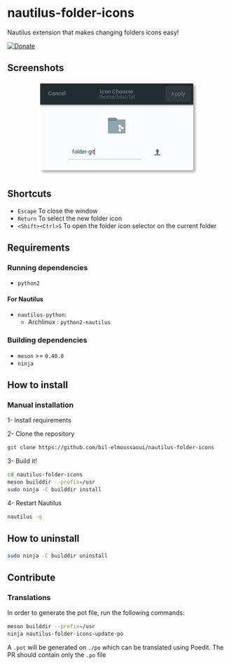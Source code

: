 # nautilus-folder-icons

Nautilus extension that makes changing folders icons easy!

[![Donate](https://img.shields.io/badge/Donate-PayPal-green.svg)](https://www.paypal.me/BilalELMoussaoui)

## Screenshots

<div align="center"><img src="screenshots/screenshot1.png" alt="Preview" /></div>

## Shortcuts

- `Escape` To close the window
- `Return` To select the new folder icon
- `<Shift><Ctrl>S` To open the folder icon selector on the current folder

## Requirements

### Running dependencies

- `python2`

#### For Nautilus

- `nautilus-python`:
  - Archlinux : `python2-nautilus`

### Building dependencies

- `meson` >= `0.40.0`
- `ninja`

## How to install

### Manual installation

1- Install requirements

2- Clone the repository

```bash
git clone https://github.com/bil-elmoussaoui/nautilus-folder-icons
```

3- Build it!

```bash
cd nautilus-folder-icons
meson builddir --prefix=/usr
sudo ninja -C builddir install
```

4- Restart Nautilus

```bash
nautilus -q
```

## How to uninstall

```bash
sudo ninja -C builddir uninstall
```

## Contribute

### Translations

In order to generate the pot file, run the following commands:

```bash
meson builddir --prefix=/usr
ninja nautilus-folder-icons-update-po
```

A `.pot` will be generated on `./po` which can be translated using Poedit. The PR should contain only the `.po` file
